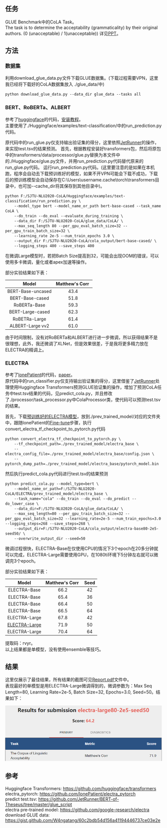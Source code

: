 ## 任务
GLUE Benchmark中的CoLA Task。  
The task is to determine the acceptability (grammaticality) by their original authors. (0 (unacceptable) / 1(unacceptable))
详见[PPT](https://github.com/Huntersxsx/SJTU-NLU2020-CoLA/blob/master/Assignment-CoLA.pptx)。


## 方法  

### 数据集
利用download_glue_data.py文件下载GLUE数据集。(下载过程需要VPN，这里我已经将下载好的CoLA数据集放入 ./glue_data/中) 

```
python download_glue_data.py --data_dir glue_data --tasks all
```

### BERT、RoBERTa、ALBERT

参考了[huggingface](https://github.com/huggingface/transformers)的代码，[安装教程](https://huggingface.co/transformers/installation.html)。  
主要使用了./Huggingface/examples/text-classification/中的run_prediction.py代码。  

原代码中的run_glue.py仅支持输出验证集的得分，这里依照[JetRunner](https://github.com/JetRunner/BERT-of-Theseus/tree/master/glue_script)的操作，来实现test.tsv的结果预测。 
首先，根据教程安装好transformers包，然后将原包中的transformers/data/processor/glue.py替换为本文件中的./Huggingface/glue.py文件，并用run_prediction.py代码替代原来的run_glue.py代码。
运行run_prediction.py代码。(这里要注意的是如果在本机跑，程序会自动去下载预训练好的模型，如果不开VPN可能会下载不成功，下载后的预训练模型会自动保存在C:\Users\username\.cache\torch\transformers目录中，也可加--cache_dir将其保存到其他目录中)。    

```
python F:/SJTU-NLU2020-CoLA/Huggingface/examples/text-classification/run_prediction.py \
    --model_type bert --model_name_or_path bert-base-cased --task_name CoLA \ 
    --do_train --do_eval --evaluate_during_training \
    --data_dir F:/SJTU-NLU2020-CoLA/glue_data/CoLA/ \
    --max_seq_length 80 --per_gpu_eval_batch_size=32 --per_gpu_train_batch_size=32 \
    --learning_rate 2e-5 --num_train_epochs 3.0 \
    --output_dir F:/SJTU-NLU2020-CoLA/cola_output/bert-base-cased/ \
    --logging_steps 400 --save_steps 400
```

在微调Large模型时，若把Batch Size提高到32，可能会出现OOM的错误，可以使用多卡微调，量化或者apex加速等操作。  

部分实验结果如下表：  

| Model | Matthew's Corr  |
| :---: | :---: |
| BERT-Base-uncased | 43.4 |
| BERT-Base-cased | 51.8 |
| RoBERTa-Base | 59.3 |
| BERT-Large-cased | 62.3 |
| RoBETRa-Large | 61.4 |
| ALBERT-Large vv2 | 61.0 |

由于时间限制，没有对RoBERTa和ALBERT进行进一步微调，所以获得结果不是很理想，此外，我还微调了XLNet，但是效果很差，于是我将更多精力放在ELECTRA的精调上。

### ELECTRA

参考了[lonePatient](https://github.com/lonePatient/electra_pytorch)的代码，[paper](https://openreview.net/pdf?id=r1xMH1BtvB)。  
原代码中的run_classifier.py仅支持输出验证集的得分，这里借鉴了[JetRunner](https://github.com/JetRunner/BERT-of-Theseus/tree/master/glue_script)处理使用Huggingface Transformers预测GLUE验证集的操作，增加了预测CoLA任务中test.tsv结果的代码，见predict_cola.py，并且修改了./processor/task_processor.py中ColaProcessor类，使代码可以预测test.tsv的结果。  

首先，下载[预训练好的ELECTRA模型](https://github.com/google-research/electra)，放到./prev_trained_model/对应的文件夹中，跟随lonePatient的[Fine-tune](https://github.com/lonePatient/electra_pytorch#fine-tuning)步骤，执行convert_electra_tf_checkpoint_to_pytorch.py代码

```
python convert_electra_tf_checkpoint_to_pytorch.py \
    --tf_checkpoint_path=./prev_trained_model/electra_base \
    --electra_config_file=./prev_trained_model/electra_base/config.json \
    --pytorch_dump_path=./prev_trained_model/electra_base/pytorch_model.bin
```  

然后执行predict_cola.py代码进行test.tsv的结果预测

```
python predict_cola.py --model_type=bert \
    --model_name_or_path=F:/SJTU-NLU2020-CoLA/ELECTRA/prev_trained_model/electra_base \
    --task_name="cola" --do_train --do_eval --do_predict --do_lower_case \
    --data_dir=F:/SJTU-NLU2020-CoLA/glue_data/CoLA/ \
    --max_seq_length=80 --per_gpu_train_batch_size=32 --per_gpu_eval_batch_size=32 --learning_rate=2e-5 --num_train_epochs=3.0 --logging_steps=268 --save_steps=268 \
    --output_dir=F:/SJTU-NLU2020-CoLA/cola_output/electra-base80-2e5-seed50/ \
    --overwrite_output_dir --seed=50
```  

微调过程很快，ELECTRA-Base在仅使用CPU的情况下3个epoch在20多分钟就可以完成，ELECTRA-Large需要使用GPU，在1080ti环境下5分钟左右就可以微调完3个epoch。  

部分实验结果如下表：  

| Model | Matthew's Corr  | Seed |
| :---: | :---: | :---: |
| ELECTRA-Base | 66.2 | 42 |
| ELECTRA-Base | 65.4 | 36 |
| ELECTRA-Base | 66.4 | 50 |
| ELECTRA-Base | 66.5 | 64 |
| ELECTRA-Large | 67.8 | 42 |
| [ELECTRA-Large](https://pan.baidu.com/s/1siiKqY_WxIalJkMBRSzpYQ) | 71.9 | 50 |
| ELECTRA-Large | 70.4 | 64 |

提取码：rvyr。  
以上结果都是单模型，没有使用ensemble等技巧。

## 结果  
这里仅展示了最佳结果，所有结果的截图可见[Report.pdf](https://github.com/Huntersxsx/SJTU-NLU2020-CoLA/blob/master/Report.pdf)文件中。  
表现最好的单模型是用ELECTRA-Large微调得到的，微调参数为：Max Seq Length=80, Learning Rate=2e-5, Batch Size=32, Epochs=3.0, Seed=50。结果如下：  

![](https://github.com/Huntersxsx/SJTU-NLU2020-CoLA/blob/master/img/ELECTRA-large.png)


## 参考

Huggingface Transformers: https://github.com/huggingface/transformers  
electra_pytorch: https://github.com/lonePatient/electra_pytorch  
predict test.tsv: https://github.com/JetRunner/BERT-of-Theseus/tree/master/glue_script  
electra pre-trained model: https://github.com/google-research/electra  
download GLUE data: https://gist.github.com/W4ngatang/60c2bdb54d156a41194446737ce03e2e
